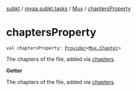 [subkt](../../index.md) / [myaa.subkt.tasks](../index.md) / [Mux](index.md) / [chaptersProperty](./chapters-property.md)

# chaptersProperty

`val chaptersProperty: `[`Provider`](https://docs.gradle.org/current/javadoc/org/gradle/api/provider/Provider.html)`<`[`Mux.Chapter`](-chapter/index.md)`>`

The chapters of the file, added via [chapters](chapters.md).

**Getter**

The chapters of the file, added via [chapters](chapters.md).

